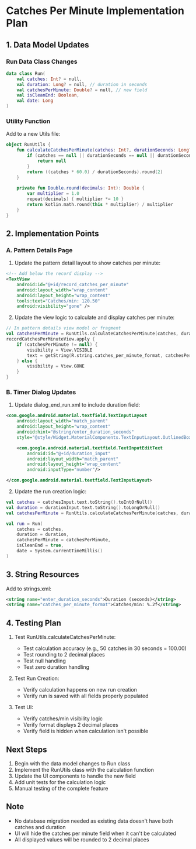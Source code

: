 # Catches Per Minute Implementation Plan

## 1. Data Model Updates

### Run Data Class Changes
```kotlin
data class Run(
    val catches: Int? = null,
    val duration: Long? = null, // duration in seconds
    val catchesPerMinute: Double? = null, // new field
    val isCleanEnd: Boolean,
    val date: Long
)
```

### Utility Function
Add to a new Utils file:
```kotlin
object RunUtils {
    fun calculateCatchesPerMinute(catches: Int?, durationSeconds: Long?): Double? {
        if (catches == null || durationSeconds == null || durationSeconds == 0L) {
            return null
        }
        return ((catches * 60.0) / durationSeconds).round(2)
    }
    
    private fun Double.round(decimals: Int): Double {
        var multiplier = 1.0
        repeat(decimals) { multiplier *= 10 }
        return kotlin.math.round(this * multiplier) / multiplier
    }
}
```

## 2. Implementation Points

### A. Pattern Details Page
1. Update the pattern detail layout to show catches per minute:
```xml
<!-- Add below the record display -->
<TextView
    android:id="@+id/record_catches_per_minute"
    android:layout_width="wrap_content"
    android:layout_height="wrap_content"
    tools:text="Catches/min: 120.50"
    android:visibility="gone" />
```

2. Update the view logic to calculate and display catches per minute:
```kotlin
// In pattern details view model or fragment
val catchesPerMinute = RunUtils.calculateCatchesPerMinute(catches, duration)
recordCatchesPerMinuteView.apply {
    if (catchesPerMinute != null) {
        visibility = View.VISIBLE
        text = getString(R.string.catches_per_minute_format, catchesPerMinute)
    } else {
        visibility = View.GONE
    }
}
```

### B. Timer Dialog Updates

1. Update dialog_end_run.xml to include duration field:
```xml
<com.google.android.material.textfield.TextInputLayout
    android:layout_width="match_parent"
    android:layout_height="wrap_content"
    android:hint="@string/enter_duration_seconds"
    style="@style/Widget.MaterialComponents.TextInputLayout.OutlinedBox">

    <com.google.android.material.textfield.TextInputEditText
        android:id="@+id/duration_input"
        android:layout_width="match_parent"
        android:layout_height="wrap_content"
        android:inputType="number"/>

</com.google.android.material.textfield.TextInputLayout>
```

2. Update the run creation logic:
```kotlin
val catches = catchesInput.text.toString().toIntOrNull()
val duration = durationInput.text.toString().toLongOrNull()
val catchesPerMinute = RunUtils.calculateCatchesPerMinute(catches, duration)

val run = Run(
    catches = catches,
    duration = duration,
    catchesPerMinute = catchesPerMinute,
    isCleanEnd = true,
    date = System.currentTimeMillis()
)
```

## 3. String Resources
Add to strings.xml:
```xml
<string name="enter_duration_seconds">Duration (seconds)</string>
<string name="catches_per_minute_format">Catches/min: %.2f</string>
```

## 4. Testing Plan

1. Test RunUtils.calculateCatchesPerMinute:
   - Test calculation accuracy (e.g., 50 catches in 30 seconds = 100.00)
   - Test rounding to 2 decimal places
   - Test null handling
   - Test zero duration handling

2. Test Run Creation:
   - Verify calculation happens on new run creation
   - Verify run is saved with all fields properly populated

3. Test UI:
   - Verify catches/min visibility logic
   - Verify format displays 2 decimal places
   - Verify field is hidden when calculation isn't possible

## Next Steps

1. Begin with the data model changes to Run class
2. Implement the RunUtils class with the calculation function
3. Update the UI components to handle the new field
4. Add unit tests for the calculation logic
5. Manual testing of the complete feature

## Note
- No database migration needed as existing data doesn't have both catches and duration
- UI will hide the catches per minute field when it can't be calculated
- All displayed values will be rounded to 2 decimal places